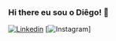 ### Hi there  eu sou o Diêgo!  👋

[![Linkedin](https://img.shields.io/badge/LinkedIn-0077B5?style=for-the-badge&logo=linkedin&logoColor=white)](https://www.linkedin.com/in/diegoivogoncalves/)
[![Instagram](https://img.shields.io/badge/Instagram-E4405F?style=for-the-badge&logo=instagram&logoColor=white)]
